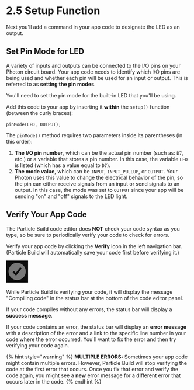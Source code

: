 # 2.5 Setup Function

Next you'll add a command in your app code to designate the LED as an output.

## Set Pin Mode for LED

A variety of inputs and outputs can be connected to the I/O pins on your Photon circuit board. Your app code needs to identify which I/O pins are being used and whether each pin will be used for an input or output. This is referred to as **setting the pin modes**.

You'll need to set the pin mode for the built-in LED that you'll be using.

Add this code to your app by inserting it **within** the `setup()` function \(between the curly braces\):

```text
pinMode(LED, OUTPUT);
```

The `pinMode()` method requires two parameters inside its parentheses \(in this order\):

1. **The I/O pin number**, which can be the actual pin number \(such as: `D7`, etc.\) or a variable that stores a pin number. In this case, the variable `LED` is listed \(which has a value equal to `D7`\).
2. **The mode value**, which can be `INPUT`, `INPUT_PULLUP`, or `OUTPUT`. Your Photon uses this value to change the electrical behavior of the pin, so the pin can either receive signals from an input or send signals to an output. In this case, the mode was set to `OUTPUT` since your app will be sending "on" and "off" signals to the LED light.

## Verify Your App Code

The Particle Build code editor does **NOT** check your code syntax as you type, so be sure to periodically verify your code to check for errors.

Verify your app code by clicking the **Verify** icon in the left navigation bar. \(Particle Build will automatically save your code first before verifying it.\)

![Verify Icon](../../.gitbook/assets/pb-verify-icon.png)

While Particle Build is verifying your code, it will display the message "Compiling code" in the status bar at the bottom of the code editor panel.

If your code compiles without any errors, the status bar will display a **success message**.

If your code contains an error, the status bar will display an **error message** with a description of the error and a link to the specific line number in your code where the error occurred. You'll want to fix the error and then try verifying your code again.

{% hint style="warning" %}
**MULTIPLE ERRORS:**  Sometimes your app code might contain multiple errors. However, Particle Build will stop verifying the code at the first error that occurs. Once you fix that error and verify the code again, you might see a **new** error message for a different error that occurs later in the code.
{% endhint %}






